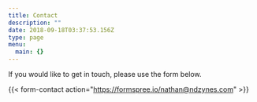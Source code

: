 ```yaml
---
title: Contact
description: ""
date: 2018-09-18T03:37:53.156Z
type: page
menu:
  main: {}
---
```


If you would like to get in touch, please use the form below.

{{< form-contact action="https://formspree.io/nathan@ndzynes.com"  >}}
